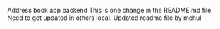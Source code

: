 Address book app backend 
This is one change in the README.md file.
Need to get updated in others local.
Updated readme file by mehul
